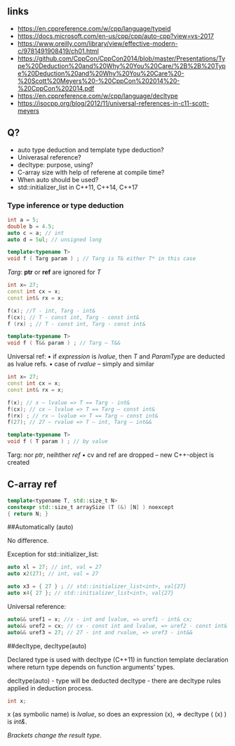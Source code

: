 ## links

- https://en.cppreference.com/w/cpp/language/typeid
- https://docs.microsoft.com/en-us/cpp/cpp/auto-cpp?view=vs-2017
- https://www.oreilly.com/library/view/effective-modern-c/9781491908419/ch01.html
 - https://github.com/CppCon/CppCon2014/blob/master/Presentations/Type%20Deduction%20and%20Why%20You%20Care/%2B%2B%20Type%20Deduction%20and%20Why%20You%20Care%20-%20Scott%20Meyers%20-%20CppCon%202014%20-%20CppCon%202014.pdf
- https://en.cppreference.com/w/cpp/language/decltype
- https://isocpp.org/blog/2012/11/universal-references-in-c11-scott-meyers

## Q?

* auto type deduction and template type deduction?
* Univerasal reference?
* decltype: purpose, using?
* C-array size with help of referene at compile time?
* When auto should be used?
* std::initializer_list in С++11, С++14, С++17


### Type inference or type deduction

```c++
int a = 5;
double b = 4.5;
auto c = a; // int
auto d = 5ul; // unsigned long
```

```c++
template<typename Т>
void f ( Targ param ) ; // Targ is T& either T* in this case
```

*Targ*: **ptr** or **ref** are ignored for *T*

```c++
int х= 27;
const int сх = х; 
const int& rx = х; 

f(х); //Т - int, Targ - int&
f(cx); // Т - const int, Targ - const int&
f (rx) ; // Т - const int, Targ - const int&
```

```c++
template<typename Т>
void f ( T&& param ) ; // Targ – T&&
```

Universal ref:
• if *expression* is *lvalue*, then *Т* and *ParamType* are deducted as lvaluе refs.
• case of *rvalue* – simply and similar

```c++
int х= 27; 
const int сх = х; 
const int& rx = х;

f(х); // x – lvalue => Т == Targ - int&
f(cx); // cx – lvalue => Т == Targ – const int&
f(rx) ; // rx – lvalue => Т == Targ – const int&
f(27); // 27 – rvalue => T – int, Targ – int&&
```

```c++
template<typename Т>
void f ( T param ) ; // by value
```

Targ: nor *ptr*, neihther *ref*
• cv and ref are dropped – new C++-object is created


## C-array ref

```c++
template<typeпame Т, std::size_t N>
constexpr std::size_t arraySize (T (&) [N] ) nоехсерt
{ return N; }
```

##Automatically (auto)

No difference.

Exception for std::initializer_list:

```c++
auto xl = 27; // int, val = 27
auto х2(27); // int, val = 27

auto хЗ = { 27 } ; // std::initializer_list<int>, val{27}
auto х4{ 27 }; // std::initializer_list<int>, val{27}
```

Universal reference:

```c++
auto&& uref1 = x; //х - int and lvalue, => uref1 - int& сх;
auto&& uref2 = cx; // сх - const int and lvalue, => uref2 - const int&
auto&& uref3 = 27; // 27 - int and rvalue, => uref3 - int&&
```

##decltype, decltype(auto)

Declared type is used with decltуре (С++11) in function template declaration where return type depends on function arguments' types.

decltype(auto) - type will be deducted
decltype - there are decltype rules applied in deduction process.

```c++
int x;
```
х (as symbolic name) is *lvalue*, so does an expression (х),
=> 
decltype ( (х) ) is *int&*.

*Brackets change the result type*.
